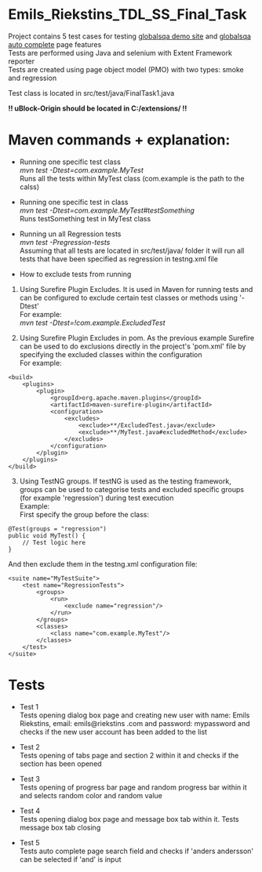 # Emils_Riekstins_TDL_SS_Final_Task

Project contains 5 test cases for testing [globalsqa demo site](https://globalsqa.com/demo-site/) and [globalsqa auto complete](https://globalsqa.com/demo-site/auto-complete/) page features <br>
Tests are performed using Java and selenium with Extent Framework reporter <br>
Tests are created using page object model (PMO) with two types: smoke and regression <br>

Test class is located in src/test/java/FinalTask1.java <br>

**!! uBlock-Origin should be located in C:/extensions/ !!** <br>

# Maven commands + explanation:
* Running one specific test class <br>
_mvn test -Dtest=com.example.MyTest_ <br>
Runs all the tests within MyTest class (com.example is the path to the calss)

* Running one specific test in class <br>
_mvn test -Dtest=com.example.MyTest#testSomething_ <br>
Runs testSomething test in MyTest class 

* Running un all Regression tests <br>
_mvn test -Pregression-tests_ <br>
Assuming that all tests are located in src/test/java/ folder it will run all tests that have been specified as regression in testng.xml file

* How to exclude tests from running
1) Using Surefire Plugin Excludes. It is used in Maven for running tests and can be configured to exclude certain test classes or methods using '-Dtest' <br>
For example: <br>
_mvn test -Dtest=!com.example.ExcludedTest_ <br>

3) Using Surefire Plugin Excludes in pom. As the previous example Surefire can be used to do exclusions directly in the project's 'pom.xml' file by specifying the excluded classes within the configuration <br>
For example:
```
<build>
    <plugins>
        <plugin>
            <groupId>org.apache.maven.plugins</groupId>
            <artifactId>maven-surefire-plugin</artifactId>
            <configuration>
                <excludes>
                    <exclude>**/ExcludedTest.java</exclude>
                    <exclude>**/MyTest.java#excludedMethod</exclude>
                </excludes>
            </configuration>
        </plugin>
    </plugins>
</build>
```

3) Using TestNG groups. If testNG is used as the testing framework, groups can be used to categorise tests and excluded specific groups (for example 'regression') during test execution <br>
Example: <br>
First specify the group before the class: <br>
```
@Test(groups = "regression")
public void MyTest() {
    // Test logic here
}
```
And then exclude them in the testng.xml configuration file: <br>
```
<suite name="MyTestSuite">
    <test name="RegressionTests">
        <groups>
            <run>
                <exclude name="regression"/>
            </run>
        </groups>
        <classes>
            <class name="com.example.MyTest"/>
        </classes>
    </test>
</suite>
```

# Tests
* Test 1 <br>
Tests opening dialog box page and creating new user with name: Emils Riekstins, email: emils@riekstins .com and password: mypassword and checks if the new user account has been added to the list

* Test 2 <br>
Tests opening of tabs page and section 2 within it and checks if the section has been opened

* Test 3 <br>
Tests opening of progress bar page and random progress bar within it and selects random color and random value

* Test 4 <br>
Tests opening dialog box page and message box tab within it. Tests message box tab closing

* Test 5 <br>
Tests auto complete page search field and checks if 'anders andersson' can be selected if 'and' is input
